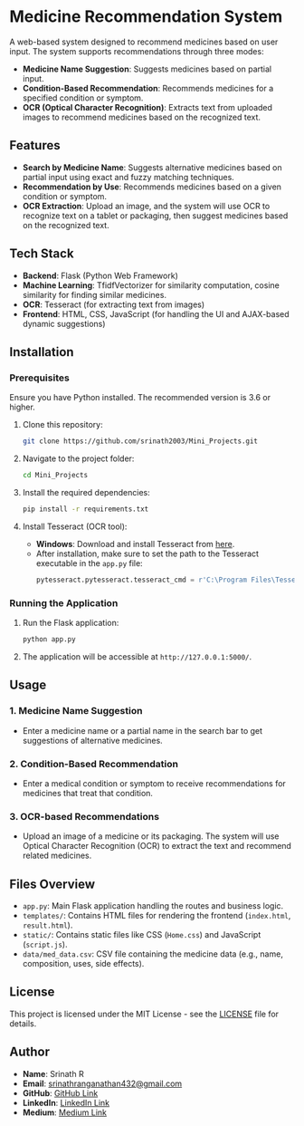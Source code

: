 # Medicine Recommendation System

A web-based system designed to recommend medicines based on user input. The system supports recommendations through three modes:
- **Medicine Name Suggestion**: Suggests medicines based on partial input.
- **Condition-Based Recommendation**: Recommends medicines for a specified condition or symptom.
- **OCR (Optical Character Recognition)**: Extracts text from uploaded images to recommend medicines based on the recognized text.

## Features
- **Search by Medicine Name**: Suggests alternative medicines based on partial input using exact and fuzzy matching techniques.
- **Recommendation by Use**: Recommends medicines based on a given condition or symptom.
- **OCR Extraction**: Upload an image, and the system will use OCR to recognize text on a tablet or packaging, then suggest medicines based on the recognized text.

## Tech Stack
- **Backend**: Flask (Python Web Framework)
- **Machine Learning**: TfidfVectorizer for similarity computation, cosine similarity for finding similar medicines.
- **OCR**: Tesseract (for extracting text from images)
- **Frontend**: HTML, CSS, JavaScript (for handling the UI and AJAX-based dynamic suggestions)

## Installation

### Prerequisites
Ensure you have Python installed. The recommended version is 3.6 or higher.

1. Clone this repository:
    ```bash
    git clone https://github.com/srinath2003/Mini_Projects.git
    ```

2. Navigate to the project folder:
    ```bash
    cd Mini_Projects
    ```

3. Install the required dependencies:
    ```bash
    pip install -r requirements.txt
    ```

4. Install Tesseract (OCR tool):
    - **Windows**: Download and install Tesseract from [here](https://github.com/UB-Mannheim/tesseract/wiki).
    - After installation, make sure to set the path to the Tesseract executable in the `app.py` file:
        ```python
        pytesseract.pytesseract.tesseract_cmd = r'C:\Program Files\Tesseract-OCR\tesseract.exe'
        ```

### Running the Application

1. Run the Flask application:
    ```bash
    python app.py
    ```

2. The application will be accessible at `http://127.0.0.1:5000/`.

## Usage

### 1. **Medicine Name Suggestion**
- Enter a medicine name or a partial name in the search bar to get suggestions of alternative medicines.

### 2. **Condition-Based Recommendation**
- Enter a medical condition or symptom to receive recommendations for medicines that treat that condition.

### 3. **OCR-based Recommendations**
- Upload an image of a medicine or its packaging. The system will use Optical Character Recognition (OCR) to extract the text and recommend related medicines.

## Files Overview
- `app.py`: Main Flask application handling the routes and business logic.
- `templates/`: Contains HTML files for rendering the frontend (`index.html`, `result.html`).
- `static/`: Contains static files like CSS (`Home.css`) and JavaScript (`script.js`).
- `data/med_data.csv`: CSV file containing the medicine data (e.g., name, composition, uses, side effects).

## License
This project is licensed under the MIT License - see the [LICENSE](LICENSE) file for details.

## Author
- **Name**: Srinath R
- **Email**: srinathranganathan432@gmail.com
- **GitHub**: [GitHub Link](https://github.com/srinath2003/)
- **LinkedIn**: [LinkedIn Link](https://www.linkedin.com/in/srinath2003/)
- **Medium**: [Medium Link](https://medium.com/@srinath2003)

